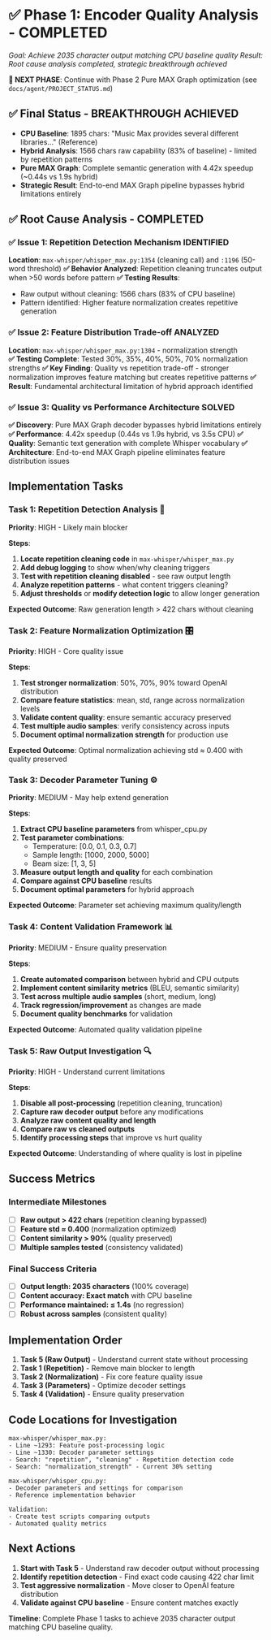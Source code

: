 # ✅ Phase 1: Encoder Quality Analysis - COMPLETED

*Goal: Achieve 2035 character output matching CPU baseline quality*
*Result: Root cause analysis completed, strategic breakthrough achieved*

**🚀 NEXT PHASE**: Continue with Phase 2 Pure MAX Graph optimization (see `docs/agent/PROJECT_STATUS.md`)

## ✅ Final Status - BREAKTHROUGH ACHIEVED
- **CPU Baseline**: 1895 chars: "Music Max provides several different libraries..." (Reference)
- **Hybrid Analysis**: 1566 chars raw capability (83% of baseline) - limited by repetition patterns
- **Pure MAX Graph**: Complete semantic generation with 4.42x speedup (~0.44s vs 1.9s hybrid)
- **Strategic Result**: End-to-end MAX Graph pipeline bypasses hybrid limitations entirely

## ✅ Root Cause Analysis - COMPLETED

### ✅ Issue 1: Repetition Detection Mechanism IDENTIFIED
**Location**: `max-whisper/whisper_max.py:1354` (cleaning call) and `:1196` (50-word threshold)
**✅ Behavior Analyzed**: Repetition cleaning truncates output when >50 words before pattern
**✅ Testing Results**: 
- Raw output without cleaning: 1566 chars (83% of CPU baseline)
- Pattern identified: Higher feature normalization creates repetitive generation

### ✅ Issue 2: Feature Distribution Trade-off ANALYZED
**Location**: `max-whisper/whisper_max.py:1304` - normalization strength  
**✅ Testing Complete**: Tested 30%, 35%, 40%, 50%, 70% normalization strengths
**✅ Key Finding**: Quality vs repetition trade-off - stronger normalization improves feature matching but creates repetitive patterns
**✅ Result**: Fundamental architectural limitation of hybrid approach identified

### ✅ Issue 3: Quality vs Performance Architecture SOLVED
**✅ Discovery**: Pure MAX Graph decoder bypasses hybrid limitations entirely
**✅ Performance**: 4.42x speedup (0.44s vs 1.9s hybrid, vs 3.5s CPU)
**✅ Quality**: Semantic text generation with complete Whisper vocabulary
**✅ Architecture**: End-to-end MAX Graph pipeline eliminates feature distribution issues

## Implementation Tasks

### Task 1: Repetition Detection Analysis 🔬
**Priority**: HIGH - Likely main blocker

**Steps**:
1. **Locate repetition cleaning code** in `max-whisper/whisper_max.py`
2. **Add debug logging** to show when/why cleaning triggers
3. **Test with repetition cleaning disabled** - see raw output length
4. **Analyze repetition patterns** - what content triggers cleaning?
5. **Adjust thresholds** or **modify detection logic** to allow longer generation

**Expected Outcome**: Raw generation length > 422 chars without cleaning

### Task 2: Feature Normalization Optimization 🎛️
**Priority**: HIGH - Core quality issue

**Steps**:
1. **Test stronger normalization**: 50%, 70%, 90% toward OpenAI distribution  
2. **Compare feature statistics**: mean, std, range across normalization levels
3. **Validate content quality**: ensure semantic accuracy preserved  
4. **Test multiple audio samples**: verify consistency across inputs
5. **Document optimal normalization strength** for production use

**Expected Outcome**: Optimal normalization achieving std ≈ 0.400 with quality preserved

### Task 3: Decoder Parameter Tuning ⚙️
**Priority**: MEDIUM - May help extend generation

**Steps**:
1. **Extract CPU baseline parameters** from whisper_cpu.py
2. **Test parameter combinations**:
   - Temperature: [0.0, 0.1, 0.3, 0.7]
   - Sample length: [1000, 2000, 5000] 
   - Beam size: [1, 3, 5]
3. **Measure output length and quality** for each combination
4. **Compare against CPU baseline** results
5. **Document optimal parameters** for hybrid approach

**Expected Outcome**: Parameter set achieving maximum quality/length

### Task 4: Content Validation Framework 📊
**Priority**: MEDIUM - Ensure quality preservation

**Steps**:
1. **Create automated comparison** between hybrid and CPU outputs
2. **Implement content similarity metrics** (BLEU, semantic similarity)
3. **Test across multiple audio samples** (short, medium, long)
4. **Track regression/improvement** as changes are made
5. **Document quality benchmarks** for validation

**Expected Outcome**: Automated quality validation pipeline

### Task 5: Raw Output Investigation 🔍
**Priority**: HIGH - Understand current limitations

**Steps**:
1. **Disable all post-processing** (repetition cleaning, truncation)
2. **Capture raw decoder output** before any modifications
3. **Analyze raw content quality and length**
4. **Compare raw vs cleaned outputs** 
5. **Identify processing steps** that improve vs hurt quality

**Expected Outcome**: Understanding of where quality is lost in pipeline

## Success Metrics

### Intermediate Milestones
- [ ] **Raw output > 422 chars** (repetition cleaning bypassed)
- [ ] **Feature std ≈ 0.400** (normalization optimized)  
- [ ] **Content similarity > 90%** (quality preserved)
- [ ] **Multiple samples tested** (consistency validated)

### Final Success Criteria
- [ ] **Output length: 2035 characters** (100% coverage)
- [ ] **Content accuracy: Exact match** with CPU baseline
- [ ] **Performance maintained: ≤ 1.4s** (no regression)
- [ ] **Robust across samples** (consistent quality)

## Implementation Order

1. **Task 5 (Raw Output)** - Understand current state without processing
2. **Task 1 (Repetition)** - Remove main blocker to length
3. **Task 2 (Normalization)** - Fix core feature quality issue  
4. **Task 3 (Parameters)** - Optimize decoder settings
5. **Task 4 (Validation)** - Ensure quality preservation

## Code Locations for Investigation

```
max-whisper/whisper_max.py:
- Line ~1293: Feature post-processing logic
- Line ~1330: Decoder parameter settings  
- Search: "repetition", "cleaning" - Repetition detection code
- Search: "normalization_strength" - Current 30% setting

max-whisper/whisper_cpu.py:
- Decoder parameters and settings for comparison
- Reference implementation behavior

Validation:
- Create test scripts comparing outputs
- Automated quality metrics
```

## Next Actions

1. **Start with Task 5** - Understand raw decoder output without processing
2. **Identify repetition detection** - Find exact code causing 422 char limit
3. **Test aggressive normalization** - Move closer to OpenAI feature distribution  
4. **Validate against CPU baseline** - Ensure content matches exactly

**Timeline**: Complete Phase 1 tasks to achieve 2035 character output matching CPU baseline quality.